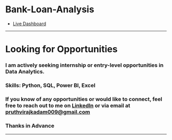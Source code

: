 # Bank-Loan-Analysis

- [Live Dashboard](https://app.powerbi.com/view?r=eyJrIjoiMjZkNmZhZTAtMjBlYS00MzZlLWFlM2MtZmZlYmExZGZmYTZmIiwidCI6IjgzYTI2YTFiLTkzN2MtNDMyNy1iNzEzLWM5OWUzMjQ4MjU3NCJ9)












-----------------------------------------------------------------------------------------------------------------------------------------------------------------------------------

# Looking for Opportunities

### I am actively seeking internship or entry-level opportunities in Data Analytics.
### Skills: Python, SQL, Power BI, Excel
### If you know of any opportunities or would like to connect, feel free to reach out to me on [LinkedIn](https://www.linkedin.com/in/pruthviraj-kadam-patil/) or via email at pruthvirajkadam009@gmail.com

### Thanks in Advance
-----------------------------------------------------------------------------------------------------------------------------------------------------------------------------------
